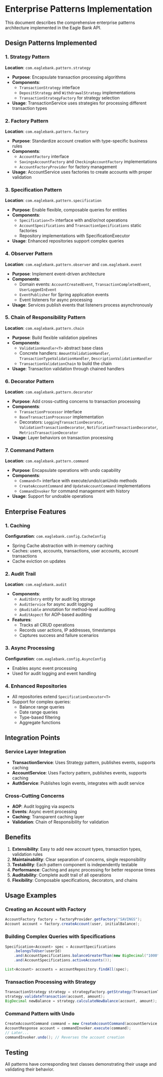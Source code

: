 # Enterprise Patterns Implementation

This document describes the comprehensive enterprise patterns architecture implemented in the Eagle Bank API.

## Design Patterns Implemented

### 1. Strategy Pattern
**Location**: `com.eaglebank.pattern.strategy`
- **Purpose**: Encapsulate transaction processing algorithms
- **Components**:
  - `TransactionStrategy` interface
  - `DepositStrategy` and `WithdrawalStrategy` implementations
  - `TransactionStrategyFactory` for strategy selection
- **Usage**: TransactionService uses strategies for processing different transaction types

### 2. Factory Pattern
**Location**: `com.eaglebank.pattern.factory`
- **Purpose**: Standardize account creation with type-specific business rules
- **Components**:
  - `AccountFactory` interface
  - `SavingsAccountFactory` and `CheckingAccountFactory` implementations
  - `AccountFactoryProvider` for factory management
- **Usage**: AccountService uses factories to create accounts with proper validation

### 3. Specification Pattern
**Location**: `com.eaglebank.pattern.specification`
- **Purpose**: Enable flexible, composable queries for entities
- **Components**:
  - `Specification<T>` interface with and/or/not operations
  - `AccountSpecifications` and `TransactionSpecifications` static factories
  - Repository implementations with SpecificationExecutor
- **Usage**: Enhanced repositories support complex queries

### 4. Observer Pattern
**Location**: `com.eaglebank.pattern.observer` and `com.eaglebank.event`
- **Purpose**: Implement event-driven architecture
- **Components**:
  - Domain events: `AccountCreatedEvent`, `TransactionCompletedEvent`, `UserLoggedInEvent`
  - `EventPublisher` for Spring application events
  - Event listeners for async processing
- **Usage**: Services publish events that listeners process asynchronously

### 5. Chain of Responsibility Pattern
**Location**: `com.eaglebank.pattern.chain`
- **Purpose**: Build flexible validation pipelines
- **Components**:
  - `ValidationHandler<T>` abstract base class
  - Concrete handlers: `AmountValidationHandler`, `TransactionTypeValidationHandler`, `DescriptionValidationHandler`
  - `TransactionValidationChain` to build the chain
- **Usage**: Transaction validation through chained handlers

### 6. Decorator Pattern
**Location**: `com.eaglebank.pattern.decorator`
- **Purpose**: Add cross-cutting concerns to transaction processing
- **Components**:
  - `TransactionProcessor` interface
  - `BaseTransactionProcessor` implementation
  - Decorators: `LoggingTransactionDecorator`, `ValidationTransactionDecorator`, `NotificationTransactionDecorator`, `MetricsTransactionDecorator`
- **Usage**: Layer behaviors on transaction processing

### 7. Command Pattern
**Location**: `com.eaglebank.pattern.command`
- **Purpose**: Encapsulate operations with undo capability
- **Components**:
  - `Command<T>` interface with execute/undo/canUndo methods
  - `CreateAccountCommand` and `UpdateAccountCommand` implementations
  - `CommandInvoker` for command management with history
- **Usage**: Support for undoable operations

## Enterprise Features

### 1. Caching
**Configuration**: `com.eaglebank.config.CacheConfig`
- Spring Cache abstraction with in-memory caching
- Caches: users, accounts, transactions, user accounts, account transactions
- Cache eviction on updates

### 2. Audit Trail
**Location**: `com.eaglebank.audit`
- **Components**:
  - `AuditEntry` entity for audit log storage
  - `AuditService` for async audit logging
  - `@Auditable` annotation for method-level auditing
  - `AuditAspect` for AOP-based auditing
- **Features**:
  - Tracks all CRUD operations
  - Records user actions, IP addresses, timestamps
  - Captures success and failure scenarios

### 3. Async Processing
**Configuration**: `com.eaglebank.config.AsyncConfig`
- Enables async event processing
- Used for audit logging and event handling

### 4. Enhanced Repositories
- All repositories extend `SpecificationExecutor<T>`
- Support for complex queries:
  - Balance range queries
  - Date range queries
  - Type-based filtering
  - Aggregate functions

## Integration Points

### Service Layer Integration
- **TransactionService**: Uses Strategy pattern, publishes events, supports caching
- **AccountService**: Uses Factory pattern, publishes events, supports caching
- **AuthService**: Publishes login events, integrates with audit service

### Cross-Cutting Concerns
- **AOP**: Audit logging via aspects
- **Events**: Async event processing
- **Caching**: Transparent caching layer
- **Validation**: Chain of Responsibility for validation

## Benefits

1. **Extensibility**: Easy to add new account types, transaction types, validation rules
2. **Maintainability**: Clear separation of concerns, single responsibility
3. **Testability**: Each pattern component is independently testable
4. **Performance**: Caching and async processing for better response times
5. **Auditability**: Complete audit trail of all operations
6. **Flexibility**: Composable specifications, decorators, and chains

## Usage Examples

### Creating an Account with Factory
```java
AccountFactory factory = factoryProvider.getFactory("SAVINGS");
Account account = factory.createAccount(user, initialBalance);
```

### Building Complex Queries with Specifications
```java
Specification<Account> spec = AccountSpecifications
    .belongsToUser(userId)
    .and(AccountSpecifications.balanceGreaterThan(new BigDecimal("1000")))
    .and(AccountSpecifications.activeAccounts());
    
List<Account> accounts = accountRepository.findAll(spec);
```

### Transaction Processing with Strategy
```java
TransactionStrategy strategy = strategyFactory.getStrategy(TransactionType.DEPOSIT);
strategy.validateTransaction(account, amount);
BigDecimal newBalance = strategy.calculateNewBalance(account, amount);
```

### Command Pattern with Undo
```java
CreateAccountCommand command = new CreateAccountCommand(accountService, userId, request);
AccountResponse account = commandInvoker.execute(command);
// Later...
commandInvoker.undo(); // Reverses the account creation
```

## Testing

All patterns have corresponding test classes demonstrating their usage and validating their behavior.
